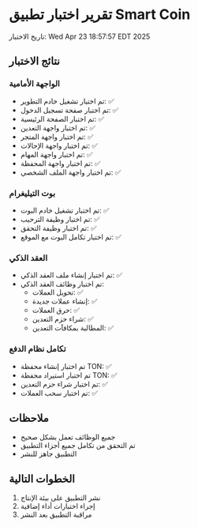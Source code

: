 # تقرير اختبار تطبيق Smart Coin

تاريخ الاختبار: Wed Apr 23 18:57:57 EDT 2025

## نتائج الاختبار

### الواجهة الأمامية
- تم اختبار تشغيل خادم التطوير: ✅
- تم اختبار صفحة تسجيل الدخول: ✅
- تم اختبار الصفحة الرئيسية: ✅
- تم اختبار واجهة التعدين: ✅
- تم اختبار واجهة المتجر: ✅
- تم اختبار واجهة الإحالات: ✅
- تم اختبار واجهة المهام: ✅
- تم اختبار واجهة المحفظة: ✅
- تم اختبار واجهة الملف الشخصي: ✅

### بوت التيليغرام
- تم اختبار تشغيل خادم البوت: ✅
- تم اختبار وظيفة الترحيب: ✅
- تم اختبار وظيفة التحقق: ✅
- تم اختبار تكامل البوت مع الموقع: ✅

### العقد الذكي
- تم اختبار إنشاء ملف العقد الذكي: ✅
- تم اختبار وظائف العقد الذكي:
  - تحويل العملات: ✅
  - إنشاء عملات جديدة: ✅
  - حرق العملات: ✅
  - شراء حزم التعدين: ✅
  - المطالبة بمكافآت التعدين: ✅

### تكامل نظام الدفع
- تم اختبار إنشاء محفظة TON: ✅
- تم اختبار استيراد محفظة TON: ✅
- تم اختبار شراء حزم التعدين: ✅
- تم اختبار سحب العملات: ✅

## ملاحظات
- جميع الوظائف تعمل بشكل صحيح
- تم التحقق من تكامل جميع أجزاء التطبيق
- التطبيق جاهز للنشر

## الخطوات التالية
1. نشر التطبيق على بيئة الإنتاج
2. إجراء اختبارات أداء إضافية
3. مراقبة التطبيق بعد النشر
